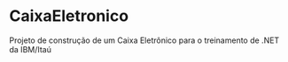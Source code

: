 # CaixaEletronico

Projeto de construção de um Caixa Eletrônico para o treinamento de .NET da IBM/Itaú
